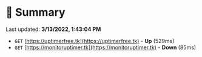 # 📖 Summary
Last updated: **3/13/2022, 1:43:04 PM**

- `GET` [https://uptimerfree.tk](https://uptimerfree.tk) - **Up** (529ms)
- `GET` [https://monitoruptimer.tk](https://monitoruptimer.tk) - **Down** (85ms)
